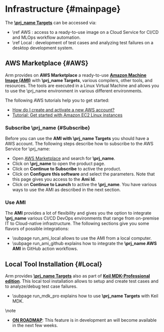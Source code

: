 # Infrastructure {#mainpage}

The [**\prj_name Targets**](../../simulation/html/index.html) can be accessed via:

  - \ref AWS : access to a ready-to-use image on a Cloud Service for CI/CD and MLOps workflow automation.
  - \ref Local : development of test cases and analyzing test failures on a desktop development system.

## AWS Marketplace {#AWS}

Arm provides on **AWS Marketplace** a ready-to-use [**Amazon Machine Image (AMI)**](https://docs.aws.amazon.com/AWSEC2/latest/UserGuide/AMIs.html) with **\prj_name Targets**, various compilers, other tools, and resources. The tools are executed in a Linux Virtual Machine and allows you to use the \prj_name environment in various different environments.

The following AWS tutorials help you to get started:

  - [How do I create and activate a new AWS account?](https://aws.amazon.com/premiumsupport/knowledge-center/create-and-activate-aws-account/)
  - [Tutorial: Get started with Amazon EC2 Linux instances](https://docs.aws.amazon.com/AWSEC2/latest/UserGuide/EC2_GetStarted.html)

### Subscribe \prj_name {#Subscribe}

Before you can use the **AMI with \prj_name Targets** you should have a AWS account.  The following steps describe how to subscribe to the AWS Service for \prj_name:
  - Open [AWS Marketplace](https://aws.amazon.com/marketplace) and search for **\prj_name**. 
  - Click on **\prj_name** to open the product page.
  - Click on **Continue to Subscribe** to active the product.
  - Click on **Configure this software** and select the parameters. Note that this page gives you access to the **Ami Id**.
  - Click on **Continue to Launch** to active the **\prj_name**.  You have various ways to use the AMI as described in the next section.  


### Use AMI 

The **AMI** provides a lot of flexibility and gives you the option to integrate **\prj_name** various CI/CD DevOps environments that range from on-premise IT to Cloud-native infrastructure. The following sections give you some flavors of possible integrations:

  - \subpage run_ami_local allows to use the AMI from a local computer.
  - \subpage run_ami_github explains how to integrate the **\prj_name AWS AMI** in GitHub action workflows.

  
## Local Tool Installation {#Local}

Arm provides [**\prj_name Targets**](../../simulation/html/index.html) also as part of [**Keil MDK-Professional edition**](https://developer.arm.com/mdk). This local tool installation allows to setup and create test cases and to analyze/debug test case failures.

  - \subpage run_mdk_pro explains how to use **\prj_name Targets** with Keil MDK.

\note
  - [**ON ROADMAP**](../../overview/html/index.html#Roadmap): This feature is in development an will become available in the next few weeks.  

